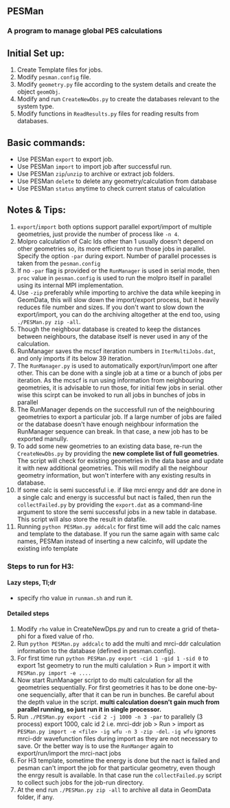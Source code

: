 ## PESMan
### A program to manage global PES calculations


## Initial Set up:
1. Create Template files for jobs.
2. Modify `pesman.config` file.
3. Modify `geometry.py` file according to the system details and create the object `geomObj`.
4. Modify and run `CreateNewDbs.py` to create the databases relevant to the system type.
5. Modify functions in `ReadResults.py` files for reading results from databases.



## Basic commands:
* Use PESMan `export` to export job.
* Use PESMan `import` to import job after successful run.
* Use PESMan `zip`/`unzip` to archive or extract job folders.
* Use PESMan `delete` to delete any geometry/calculation from database
* Use PESMan `status` anytime to check current status of calculation



## Notes & Tips:
1. `export`/`import` both options support parallel export/import of multiple geometries, just provide the number of process like `-n 4`.
1. Molpro calculation of Calc Ids other than 1 usually doesn't depend on other geometries so, its more efficient to run those jobs in parallel. Specify the option `-par` during export. Number of parallel processes is taken from the `pesman.config`
1. If no `-par` flag is provided or the `RunManager` is used in serial mode, then `proc` value in `pesman.config` is used to run the molpro itself in parallel using its internal MPI implementation.
2. Use `-zip` preferably while importing to archive the data while keeping in GeomData, this will slow down the import/export process, but it heavily reduces file number and sizes. If you don't want to slow down the export/import, you can do the archiving altogether at the end too, using `./PESMan.py zip -all`.
3. Though the neighbour database is created to keep the distances between neighbours, the database itself is never used in any of the calculation.
4. RunManager saves the mcscf iteration numbers in `IterMultiJobs.dat`, and only imports if its below 39 iteration.
5. The `RunManager.py` is used to automatically export/run/import one after other. This can be done with a single job at a time or a bunch of jobs per iteration. As the mcscf is run using information from neighbouring geometries, it is advisable to run those, for initial few jobs in serial. other wise this scirpt can be invoked to run all jobs in bunches of jobs in parallel
6. The RunManager depends on the successfull run of the neighbouring geometries to export a particular job. If a large number of jobs are failed or the database doesn't have enough neighbour information the RunManager sequence can break. In that case, a new job has to be exported manully.
5. To add some new geometries to an existing data base, re-run the `CreateNewDbs.py` by providing the __new complete list of full geometries__. The script will check for existing geometries in the data base and update it with new additional geometries. This will modify all the neighbour geometry information, but won't interfere with any existing results in database.
6. If some calc is semi successful i.e. if like mrci enrgy and ddr are done in a single calc and energy is successful but nact is failed, then run the `collectFailed.py` by providing the `export.dat` as a command-line argument to store the semi successful jobs in a new table in database. This script will also store the result in datafile.
7. Running `python PESMan.py addcalc` for first time will add the calc names and template to the database. If you run the same again with same calc names, PESMan instead of inserting a new calcinfo, will update the existing info template



### Steps to run for H3:
#### Lazy steps, Tl;dr
* specify rho value in `runman.sh` and run it.  
#### Detailed steps
1. Modify `rho` value in CreateNewDps.py and run to create a grid of theta-phi for a fixed value of rho.
2. Run `python PESMan.py addcalc` to add the multi and mrci-ddr calculation information to the database (defined in pesman.config).
3. For first time run `python PESMan.py export -cid 1 -gid 1 -sid 0` to export 1st geometry to run the multi calulation > Run > import it with `PESMan.py import -e ....`
4. Now start RunManager script to do multi calculation for all the geometries sequentially. For first geometries it has to be done one-by-one sequencially, after that it can be run in bunches. Be careful about the depth value in the script. __multi calculation doesn't gain much from parallel running, so just run it in single processor.__
5. Run `./PESMan.py export -cid 2 -j 1000 -n 3 -par` to parallely (3 process) export 1000, calc id 2 i.e. mrci-ddr job > Run > import as 
`PESMan.py import -e <file> -ig wfu -n 3 -zip -del`. `-ig wfu` ignores mrci-ddr wavefunction files during import as they are not necessary to save. Or the better way is to use the `RunManger` again to export/run/import the mrci-nact jobs
6. For H3 template, sometime the energy is done but the nact is failed and pesman can't import the job for that particular geometry, even though the enrgy result is available. In that case run the `collectFailed.py` script to collect such jobs for the job-run directory.
7. At the end run `./PESMan.py zip -all` to archive all data in GeomData folder, if any.